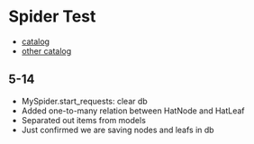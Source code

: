 # Spider Test

- [catalog](https://newtrade6699.x.yupoo.com/albums)
- [other catalog](https://newtrade6699.x.yupoo.com/albums/156268944?uid=1&isSubCate=false&referrercate=3515821)

## 5-14

- MySpider.start_requests: clear db
- Added one-to-many relation between HatNode and HatLeaf
- Separated out items from models
- Just confirmed we are saving nodes and leafs in db
